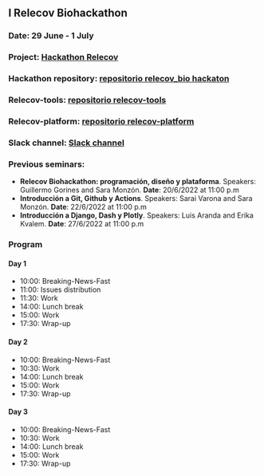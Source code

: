 ## I Relecov Biohackathon 

### Date: **29 June - 1 July**
### Project: [Hackathon Relecov](https://github.com/orgs/BU-ISCIII/projects/16/views/1)
### Hackathon repository: [repositorio relecov_bio hackaton](https://github.com/BU-ISCIII/relecov_biohackaton)
### Relecov-tools: [repositorio relecov-tools](https://github.com/BU-ISCIII/relecov-tools)
### Relecov-platform: [repositorio relecov-platform](https://github.com/BU-ISCIII/relecov-platform)
### Slack channel: [Slack channel](https://relecov.slack.com/archives/C03JSJW3RJM)

### Previous seminars:
- **Relecov Biohackathon: programación, diseño y plataforma**. Speakers: Guillermo Gorines and Sara Monzón. **Date**: 20/6/2022 at 11:00 p.m
- **Introducción a Git, Github y Actions**. Speakers: Sarai Varona and Sara Monzón. **Date**: 22/6/2022 at 11:00 p.m
- **Introducción a Django, Dash y Plotly**. Speakers: Luis Aranda and Erika Kvalem. **Date**: 27/6/2022 at 11:00 p.m

### Program
#### Day 1
- 10:00: Breaking-News-Fast
- 11:00: Issues distribution
- 11:30: Work
- 14:00: Lunch break
- 15:00: Work
- 17:30: Wrap-up
#### Day 2
- 10:00: Breaking-News-Fast
- 10:30: Work
- 14:00: Lunch break
- 15:00: Work
- 17:30: Wrap-up
#### Day 3
- 10:00: Breaking-News-Fast
- 10:30: Work
- 14:00: Lunch break
- 15:00: Work
- 17:30: Wrap-up
